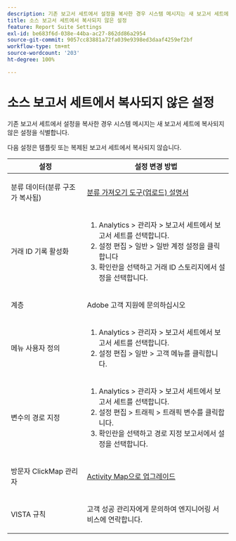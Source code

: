 ```yaml
---
description: 기존 보고서 세트에서 설정을 복사한 경우 시스템 메시지는 새 보고서 세트에 복사되지 않은 설정을 식별합니다.
title: 소스 보고서 세트에서 복사되지 않은 설정
feature: Report Suite Settings
exl-id: be683f6d-038e-44ba-ac27-862dd86a2954
source-git-commit: 9057cc83881a72fa039e9398ed3daaf4259ef2bf
workflow-type: tm+mt
source-wordcount: '203'
ht-degree: 100%

---
```


# 소스 보고서 세트에서 복사되지 않은 설정

기존 보고서 세트에서 설정을 복사한 경우 시스템 메시지는 새 보고서 세트에 복사되지 않은 설정을 식별합니다.

다음 설정은 템플릿 또는 복제된 보고서 세트에서 복사되지 않습니다.

<table id="table_9774249E3D804E7D97F12B88E26F9066"> 
 <thead> 
  <tr> 
   <th colname="col1" class="entry"> 설정 </th> 
   <th colname="col2" class="entry"> 설정 변경 방법 </th> 
  </tr>
 </thead>
 <tbody> 
  <tr> 
   <td colname="col1"> <p>분류 데이터(분류 구조가 복사됨) </p> </td> 
   <td colname="col2"> <p><a href="https://experienceleague.adobe.com/docs/analytics/components/classifications/classifications-importer/c-working-with-saint.html"> 분류 가져오기 도구(업로드) 설명서</a> </p> </td> 
  </tr> 
  <tr> 
   <td colname="col1"> <p>거래 ID 기록 활성화 </p> </td> 
   <td colname="col2"> 
    <ol id="ol_4F3028A440C94447890498CF2E64C15B"> 
     <li id="li_243C7F7DF3074F7FB9893BEFDA8B0732"> <span class="uicontrol"> Analytics</span> &gt; <span class="uicontrol">관리자</span> &gt; <span class="uicontrol">보고서 세트</span>에서 보고서 세트를 선택합니다. </li> 
     <li id="li_357D06A1F528473CBA07D4C840BE95D9"><span class="uicontrol">설정 편집</span> &gt; <span class="uicontrol">일반</span> &gt; <span class="uicontrol">일반 계정 설정</span>을 클릭합니다 </li> 
     <li id="li_9E0B7A9542864399AFDD5D422F7D6C22">확인란을 선택하고 <span class="uicontrol">거래 ID 스토리지</span>에서 설정을 선택합니다. </li> 
    </ol> </td> 
  </tr> 
  <tr> 
   <td colname="col1"> <p>계층 </p> </td> 
   <td colname="col2"> <p>Adobe 고객 지원에 문의하십시오 </p> </td> 
  </tr> 
  <tr> 
   <td colname="col1"> <p>메뉴 사용자 정의 </p> </td> 
   <td colname="col2"> 
    <ol id="ol_A3277C5843704DEA902DF030099E9227"> 
     <li id="li_8B3A5974466C4D9D9A3D3D0C6A30F414"><span class="uicontrol"> Analytics</span> &gt; <span class="uicontrol">관리자</span> &gt; <span class="uicontrol">보고서 세트</span>에서 보고서 세트를 선택합니다. </li> 
     <li id="li_1B44AFD4026346698F3CB75E2CBF1959"><span class="uicontrol">설정 편집</span> &gt; <span class="uicontrol">일반</span> &gt; <span class="uicontrol">고객 메뉴</span>를 클릭합니다. </li> 
    </ol> </td> 
  </tr> 
  <tr> 
   <td colname="col1"> <p>변수의 경로 지정 </p> </td> 
   <td colname="col2"> 
    <ol id="ol_903A5FEF5B9847929BBB514A481F6E22"> 
     <li id="li_E352211ABD3245EC8C06313221BA4B36"><span class="uicontrol"> Analytics</span> &gt; <span class="uicontrol">관리자</span> &gt; <span class="uicontrol">보고서 세트</span>에서 보고서 세트를 선택합니다. </li> 
     <li id="li_B19C4112D57D4D329A0774EBB345473B"><span class="uicontrol">설정 편집</span> &gt; <span class="uicontrol">트래픽</span> &gt; <span class="uicontrol">트래픽 변수</span>를 클릭합니다. </li> 
     <li id="li_B1CED2EC85FE4A8EB7D95076040B35E1">확인란을 선택하고 <span class="uicontrol">경로 지정 보고서</span>에서 설정을 선택합니다. </li> 
    </ol> </td> 
  </tr> 
  <tr> 
   <td colname="col1"> <p>방문자 ClickMap 관리자 </p> </td> 
   <td colname="col2"> <p><a href="https://experienceleague.adobe.com/docs/analytics/analyze/activity-map/getting-started/get-started-admins/activitymap-enable.html"> Activity Map으로 업그레이드</a> </p> </td> 
  </tr> 
  <tr> 
   <td colname="col1"> <p>VISTA 규칙 </p> </td> 
   <td colname="col2"> <p>고객 성공 관리자에게 문의하여 엔지니어링 서비스에 연락합니다. </p> </td> 
  </tr> 
 </tbody> 
</table>
